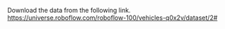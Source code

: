 Download the data from the following link.
https://universe.roboflow.com/roboflow-100/vehicles-q0x2v/dataset/2# 
